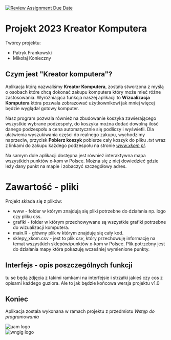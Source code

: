 [![Review Assignment Due Date](https://classroom.github.com/assets/deadline-readme-button-8d59dc4de5201274e310e4c54b9627a8934c3b88527886e3b421487c677d23eb.svg)](https://classroom.github.com/a/tauthlex)


# Projekt 2023 Kreator Komputera

Twórcy projektu:

 - Patryk Frankowski
 - Mikołaj Konieczny 

## Czym jest "Kreator komputera"?

Aplikacja którą nazwaliśmy **Kreator Komputera**, została stworzona z myślą o osobach które chcą dokonać zakupu komputera który może mieć różne zastosowania. Wyróżniająca funkcja naszej aplikacji to **Wizualizacja Komputera** która pozwala zobrazować użytkownikowi jak mniej więcej będzie wyglądał gotowy komputer. 

Nasz program pozwala również na zbudowanie koszyka zawierającego wszystkie wybrane podzespoły, do koszyka można dodać dowolną ilość danego podzespołu a cena automatycznie się podliczy i wyświetli. Dla ułatwienia wyszukiwania części do realnego zakupu, wychodzimy naprzeciw, przycisk **Pobierz koszyk** pobierze cały koszyk do pliku *.txt* wraz z linkami do zakupu każdego podzespołu na stronie *www.xkom.pl*.

Na samym dole aplikacji dostępna jest również interaktywna mapa wszystkich punktów x-kom w Polsce. Można się z niej dowiedzieć gdzie leży dany punkt na mapie i zobaczyć szczegółowy adres.

# Zawartość - pliki

Projekt składa się z plików:

 - www - folder w którym znajdują się pliki potrzebne do działania np. logo czy pliku css.
 - grafiki - folder w którym przechowywane są wszystkie grafiki potrzebne do wizualizacji komputera.
 - main.R - główny plik w którym znajduję się cały kod.
 - sklepy_xkom.csv - jest to plik *csv*, który przechowuję informację na temat wszystkich sklepów/punktów x-kom w Polsce. Plik potrzebny jest do działania mapy która pokazuję wcześniej wymienione punkty.

## Interfejs - opis poszczególnych funkcji

tu se będą zdjęcia z takimi ramkami na interfejsie i strzałki jakieś czy cos z opisami każdego guziora. Ale to jak będzie końcowa wersja projektu v1.0

## Koniec

Aplikacja została wykonana w ramach projektu z przedmiotu *Wstęp do programowania* 


![uam logo](https://i.postimg.cc/3w1skbPh/logo-uam.jpg)   
  ![wngig logo](https://i.postimg.cc/c4qdyPWk/wngig.png)
